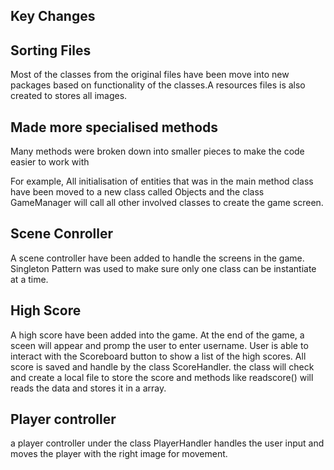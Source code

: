 ## Key Changes

## Sorting Files
Most of the classes from the original files have been move into new packages based on functionality of the classes.A resources files is also created to stores all images.

## Made more specialised methods
Many methods were broken down into smaller pieces to make the code easier to work with

For example,
All initialisation of entities that was in the main method class have been moved to a new class called Objects and the class GameManager will call all other involved classes to create the game screen.

## Scene Conroller
A scene controller have been added to handle the screens in the game. Singleton Pattern was used to make sure only one class can be instantiate at a time.

## High Score
A high score have been added into the game. At the end of the game, a sceen will appear and promp the user to enter username. User is able to interact with the Scoreboard button to show a list of the high scores.
All score is saved and handle by the class ScoreHandler. the class will check and create a local file to store the score and methods like readscore() will reads the data and stores it in a array.

## Player controller
a player controller under the class PlayerHandler handles the user input and moves the player with the right image for movement.

